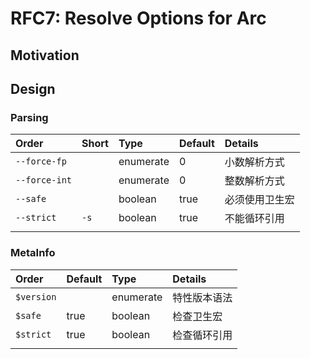 RFC7: Resolve Options for Arc
=============================


## Motivation

## Design

### Parsing

| Order         | Short | Type      | Default | Details        |
| :------------ | :---- | :-------- | :------ | :------------- |
| `--force-fp`  |       | enumerate | 0       | 小数解析方式   |
| `--force-int` |       | enumerate | 0       | 整数解析方式   |
| `--safe`      |       | boolean   | true    | 必须使用卫生宏 |
| `--strict`    | `-s`  | boolean   | true    | 不能循环引用   |
|               |       |           |         |


### MetaInfo

| Order      | Default | Type      | Details      |
| :--------- | :------ | :-------- | :----------- |
| `$version` |         | enumerate | 特性版本语法 |
| `$safe`    | true    | boolean   | 检查卫生宏   |
| `$strict`  | true    | boolean   | 检查循环引用 |
|            |         |           |              |
